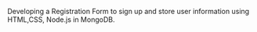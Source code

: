 Developing a Registration Form to sign up and store user information using HTML,CSS, Node.js in MongoDB.
